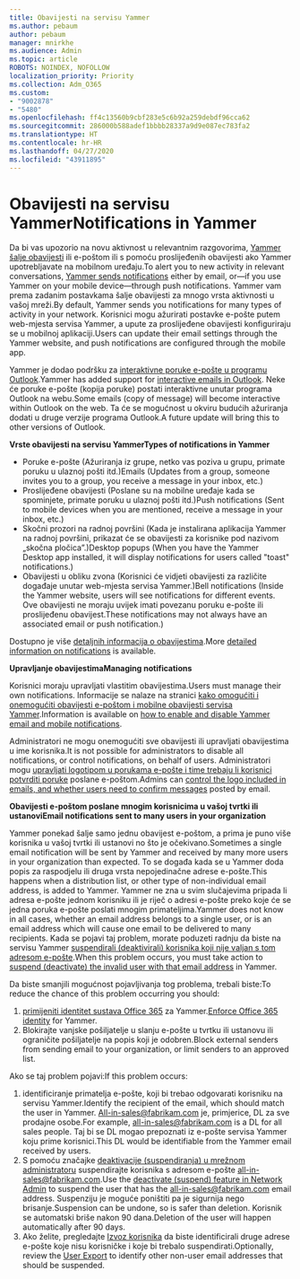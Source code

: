 ```yaml
---
title: Obavijesti na servisu Yammer
ms.author: pebaum
author: pebaum
manager: mnirkhe
ms.audience: Admin
ms.topic: article
ROBOTS: NOINDEX, NOFOLLOW
localization_priority: Priority
ms.collection: Adm_O365
ms.custom:
- "9002878"
- "5480"
ms.openlocfilehash: ff4c13560b9cbf283e5c6b92a259debdf96cca62
ms.sourcegitcommit: 286000b588adef1bbbb28337a9d9e087ec783fa2
ms.translationtype: HT
ms.contentlocale: hr-HR
ms.lasthandoff: 04/27/2020
ms.locfileid: "43911895"
---
```

# <a name="notifications-in-yammer"></a><span data-ttu-id="94786-102">Obavijesti na servisu Yammer</span><span class="sxs-lookup"><span data-stu-id="94786-102">Notifications in Yammer</span></span>

<span data-ttu-id="94786-103">Da bi vas upozorio na novu aktivnost u relevantnim razgovorima, [Yammer šalje obavijesti](https://support.microsoft.com/en-gb/office/enable-or-disable-yammer-email-and-phone-notifications-93e530e0-189f-4768-8f28-7683d48cc996) ili e-poštom ili s pomoću proslijeđenih obavijesti ako Yammer upotrebljavate na mobilnom uređaju.</span><span class="sxs-lookup"><span data-stu-id="94786-103">To alert you to new activity in relevant conversations, [Yammer sends notifications](https://support.microsoft.com/en-gb/office/enable-or-disable-yammer-email-and-phone-notifications-93e530e0-189f-4768-8f28-7683d48cc996) either by email, or—if you use Yammer on your mobile device—through push notifications.</span></span> <span data-ttu-id="94786-104">Yammer vam prema zadanim postavkama šalje obavijesti za mnogo vrsta aktivnosti u vašoj mreži.</span><span class="sxs-lookup"><span data-stu-id="94786-104">By default, Yammer sends you notifications for many types of activity in your network.</span></span> <span data-ttu-id="94786-105">Korisnici mogu ažurirati postavke e-pošte putem web-mjesta servisa Yammer, a upute za proslijeđene obavijesti konfiguriraju se u mobilnoj aplikaciji.</span><span class="sxs-lookup"><span data-stu-id="94786-105">Users can update their email settings through the Yammer website, and push notifications are configured through the mobile app.</span></span> 

<span data-ttu-id="94786-106">Yammer je dodao podršku za [interaktivne poruke e-pošte u programu Outlook](https://techcommunity.microsoft.com/t5/outlook-blog/interactive-yammer-emails-in-outlook-on-the-web-are-here/ba-p/1209420).</span><span class="sxs-lookup"><span data-stu-id="94786-106">Yammer has added support for [interactive emails in Outlook](https://techcommunity.microsoft.com/t5/outlook-blog/interactive-yammer-emails-in-outlook-on-the-web-are-here/ba-p/1209420).</span></span> <span data-ttu-id="94786-107">Neke će poruke e-pošte (kopija poruke) postati interaktivne unutar programa Outlook na webu.</span><span class="sxs-lookup"><span data-stu-id="94786-107">Some emails (copy of message) will become interactive within Outlook on the web.</span></span> <span data-ttu-id="94786-108">Ta će se mogućnost u okviru budućih ažuriranja dodati u druge verzije programa Outlook.</span><span class="sxs-lookup"><span data-stu-id="94786-108">A future update will bring this to other versions of Outlook.</span></span>

<span data-ttu-id="94786-109">**Vrste obavijesti na servisu Yammer**</span><span class="sxs-lookup"><span data-stu-id="94786-109">**Types of notifications in Yammer**</span></span>

- <span data-ttu-id="94786-110">Poruke e-pošte (Ažuriranja iz grupe, netko vas poziva u grupu, primate poruku u ulaznoj pošti itd.)</span><span class="sxs-lookup"><span data-stu-id="94786-110">Emails (Updates from a group, someone invites you to a group, you receive a message in your inbox, etc.)</span></span>
- <span data-ttu-id="94786-111">Proslijeđene obavijesti (Poslane su na mobilne uređaje kada se spominjete, primate poruku u ulaznoj pošti itd.)</span><span class="sxs-lookup"><span data-stu-id="94786-111">Push notifications (Sent to mobile devices when you are mentioned, receive a message in your inbox, etc.)</span></span>
- <span data-ttu-id="94786-112">Skočni prozori na radnoj površini (Kada je instalirana aplikacija Yammer na radnoj površini, prikazat će se obavijesti za korisnike pod nazivom „skočna pločica”.)</span><span class="sxs-lookup"><span data-stu-id="94786-112">Desktop popups (When you have the Yammer Desktop app installed, it will display notifications for users called "toast" notifications.)</span></span>
- <span data-ttu-id="94786-113">Obavijesti u obliku zvona (Korisnici će vidjeti obavijesti za različite događaje unutar web-mjesta servisa Yammer.)</span><span class="sxs-lookup"><span data-stu-id="94786-113">Bell notifications (Inside the Yammer website, users will see notifications for different events.</span></span> <span data-ttu-id="94786-114">Ove obavijesti ne moraju uvijek imati povezanu poruku e-pošte ili proslijeđenu obavijest.</span><span class="sxs-lookup"><span data-stu-id="94786-114">These notifications may not always have an associated email or push notification.)</span></span>

<span data-ttu-id="94786-115">Dostupno je više [detaljnih informacija o obavijestima](https://support.microsoft.com/en-gb/office/enable-or-disable-yammer-email-and-phone-notifications-93e530e0-189f-4768-8f28-7683d48cc996).</span><span class="sxs-lookup"><span data-stu-id="94786-115">More [detailed information on notifications](https://support.microsoft.com/en-gb/office/enable-or-disable-yammer-email-and-phone-notifications-93e530e0-189f-4768-8f28-7683d48cc996) is available.</span></span>

<span data-ttu-id="94786-116">**Upravljanje obavijestima**</span><span class="sxs-lookup"><span data-stu-id="94786-116">**Managing notifications**</span></span>

<span data-ttu-id="94786-117">Korisnici moraju upravljati vlastitim obavijestima.</span><span class="sxs-lookup"><span data-stu-id="94786-117">Users must manage their own notifications.</span></span> <span data-ttu-id="94786-118">Informacije se nalaze na stranici [kako omogućiti i onemogućiti obavijesti e-poštom i mobilne obavijesti servisa Yammer](https://support.microsoft.com/en-gb/office/enable-or-disable-yammer-email-and-phone-notifications-93e530e0-189f-4768-8f28-7683d48cc996).</span><span class="sxs-lookup"><span data-stu-id="94786-118">Information is available on [how to enable and disable Yammer email and mobile notifications](https://support.microsoft.com/en-gb/office/enable-or-disable-yammer-email-and-phone-notifications-93e530e0-189f-4768-8f28-7683d48cc996).</span></span> 

<span data-ttu-id="94786-119">Administratori ne mogu onemogućiti sve obavijesti ili upravljati obavijestima u ime korisnika.</span><span class="sxs-lookup"><span data-stu-id="94786-119">It is not possible for administrators to disable all notifications, or control notifications, on behalf of users.</span></span> <span data-ttu-id="94786-120">Administratori mogu [upravljati logotipom u porukama e-pošte i time trebaju li korisnici potvrditi poruke](https://docs.microsoft.com/yammer/configure-your-yammer-network/configure-email-and-yammer) poslane e-poštom.</span><span class="sxs-lookup"><span data-stu-id="94786-120">Admins can [control the logo included in emails, and whether users need to confirm messages](https://docs.microsoft.com/yammer/configure-your-yammer-network/configure-email-and-yammer) posted by email.</span></span>

<span data-ttu-id="94786-121">**Obavijesti e-poštom poslane mnogim korisnicima u vašoj tvrtki ili ustanovi**</span><span class="sxs-lookup"><span data-stu-id="94786-121">**Email notifications sent to many users in your organization**</span></span>

<span data-ttu-id="94786-122">Yammer ponekad šalje samo jednu obavijest e-poštom, a prima je puno više korisnika u vašoj tvrtki ili ustanovi no što je očekivano.</span><span class="sxs-lookup"><span data-stu-id="94786-122">Sometimes a single email notification will be sent by Yammer and received by many more users in your organization than expected.</span></span> <span data-ttu-id="94786-123">To se događa kada se u Yammer doda popis za raspodjelu ili druga vrsta nepojedinačne adrese e-pošte.</span><span class="sxs-lookup"><span data-stu-id="94786-123">This happens when a distribution list, or other type of non-individual email address, is added to Yammer.</span></span> <span data-ttu-id="94786-124">Yammer ne zna u svim slučajevima pripada li adresa e-pošte jednom korisniku ili je riječ o adresi e-pošte preko koje će se jedna poruka e-pošte poslati mnogim primateljima.</span><span class="sxs-lookup"><span data-stu-id="94786-124">Yammer does not know in all cases, whether an email address belongs to a single user, or is an email address which will cause one email to be delivered to many recipients.</span></span> <span data-ttu-id="94786-125">Kada se pojavi taj problem, morate poduzeti radnju da biste na servisu Yammer [suspendirali (deaktivirali) korisnika koji nije valjan s tom adresom e-pošte](https://docs.microsoft.com/yammer/manage-yammer-users/add-block-or-remove-users#remove-users).</span><span class="sxs-lookup"><span data-stu-id="94786-125">When this problem occurs, you must take action to [suspend (deactivate) the invalid user with that email address](https://docs.microsoft.com/yammer/manage-yammer-users/add-block-or-remove-users#remove-users) in Yammer.</span></span> 

<span data-ttu-id="94786-126">Da biste smanjili mogućnost pojavljivanja tog problema, trebali biste:</span><span class="sxs-lookup"><span data-stu-id="94786-126">To reduce the chance of this problem occurring you should:</span></span>

1. <span data-ttu-id="94786-127">[primijeniti identitet sustava Office 365](https://docs.microsoft.com/yammer/configure-your-yammer-network/enforce-office-365-identity) za Yammer.</span><span class="sxs-lookup"><span data-stu-id="94786-127">[Enforce Office 365 identity](https://docs.microsoft.com/yammer/configure-your-yammer-network/enforce-office-365-identity) for Yammer.</span></span>
2. <span data-ttu-id="94786-128">Blokirajte vanjske pošiljatelje u slanju e-pošte u tvrtku ili ustanovu ili ograničite pošiljatelje na popis koji je odobren.</span><span class="sxs-lookup"><span data-stu-id="94786-128">Block external senders from sending email to your organization, or limit senders to an approved list.</span></span>

<span data-ttu-id="94786-129">Ako se taj problem pojavi:</span><span class="sxs-lookup"><span data-stu-id="94786-129">If this problem occurs:</span></span>

1. <span data-ttu-id="94786-130">identificiranje primatelja e-pošte, koji bi trebao odgovarati korisniku na servisu Yammer.</span><span class="sxs-lookup"><span data-stu-id="94786-130">Identify the recipient of the email, which should match the user in Yammer.</span></span> <span data-ttu-id="94786-131">All-in-sales@fabrikam.com je, primjerice, DL za sve prodajne osobe.</span><span class="sxs-lookup"><span data-stu-id="94786-131">For example, all-in-sales@fabrikam.com is a DL for all sales people.</span></span> <span data-ttu-id="94786-132">Taj bi se DL mogao prepoznati iz e-pošte servisa Yammer koju prime korisnici.</span><span class="sxs-lookup"><span data-stu-id="94786-132">This DL would be identifiable from the Yammer email received by users.</span></span>
2. <span data-ttu-id="94786-133">S pomoću značajke [deaktivacije (suspendiranja) u mrežnom administratoru](https://docs.microsoft.com/yammer/manage-yammer-users/add-block-or-remove-users#remove-users) suspendirajte korisnika s adresom e-pošte all-in-sales@fabrikam.com.</span><span class="sxs-lookup"><span data-stu-id="94786-133">Use the [deactivate (suspend) feature in Network Admin](https://docs.microsoft.com/yammer/manage-yammer-users/add-block-or-remove-users#remove-users) to suspend the user that has the all-in-sales@fabrikam.com email address.</span></span> <span data-ttu-id="94786-134">Suspenziju je moguće poništiti pa je sigurnija nego brisanje.</span><span class="sxs-lookup"><span data-stu-id="94786-134">Suspension can be undone, so is safer than deletion.</span></span> <span data-ttu-id="94786-135">Korisnik se automatski briše nakon 90 dana.</span><span class="sxs-lookup"><span data-stu-id="94786-135">Deletion of the user will happen automatically after 90 days.</span></span>
3. <span data-ttu-id="94786-136">Ako želite, pregledajte [Izvoz korisnika](https://docs.microsoft.com/yammer/manage-security-and-compliance/export-yammer-enterprise-data#ExportUsers) da biste identificirali druge adrese e-pošte koje nisu korisničke i koje bi trebalo suspendirati.</span><span class="sxs-lookup"><span data-stu-id="94786-136">Optionally, review the [User Export](https://docs.microsoft.com/yammer/manage-security-and-compliance/export-yammer-enterprise-data#ExportUsers) to identify other non-user email addresses that should be suspended.</span></span>

